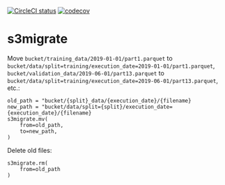 [![CircleCI status](https://circleci.com/gh/octoenergy/s3migrate/tree/master.png?circle-token=xxx)](https://circleci.com/gh/octoenergy/s3migrate/tree/master)
[![codecov](https://codecov.io/gh/octoenergy/s3migrate/branch/feature%2Fadd-cod-cov/graph/badge.svg)](https://codecov.io/gh/octoenergy/s3migrate)


# s3migrate
Move
`bucket/training_data/2019-01-01/part1.parquet` to 
`bucket/data/split=training/execution_date=2019-01-01/part1.parquet`,
`bucket/validation_data/2019-06-01/part13.parquet` to 
`bucket/data/split=training/execution_date=2019-06-01/part13.parquet`,
etc.:

```
old_path = "bucket/{split}_data/{execution_date}/{filename}
new_path = "bucket/data/split={split}/execution_date={execution_date}/{filename}
s3migrate.mv(
    from=old_path,
    to=new_path,
)
```

Delete old files:
```
s3migrate.rm(
    from=old_path
)
```
